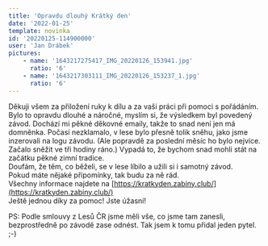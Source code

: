 ```yaml
---
title: 'Opravdu dlouhý Krátký den'
date: '2022-01-25'
template: novinka
id: '20220125-114900000'
user: 'Jan Drábek'
pictures:
    - name: '1643217275417_IMG_20220126_153941.jpg'
      ratio: '6'
    - name: '1643217303111_IMG_20220126_153237_1.jpg'
      ratio: '6'
---
```

Děkuji všem za přiložení ruky k dílu a za vaši práci při pomoci s pořádáním. Bylo to opravdu dlouhé a náročné, myslím si, že výsledkem byl povedený závod. Dochází mi pěkné děkovné emaily, takže to snad není jen má domněnka. Počasí nezklamalo, v lese bylo přesně tolik sněhu, jako jsme inzerovali na logu závodu. (Ale popravdě za poslední měsíc ho bylo nejvíce. Začalo sněžit ve tři hodiny ráno.) Vypadá to, že bychom snad mohli stát na začátku pěkné zimní tradice.  
Doufám, že těm, co běželi, se v lese líbilo a užili si i samotný závod.  
Pokud máte nějaké připomínky, tak budu za ně rád.  
Všechny informace najdete na [https://kratkyden.zabiny.club/](https://kratkyden.zabiny.club/)  
Ještě jednou díky za pomoc! Jste úžasní!

PS: Podle smlouvy z Lesů ČR jsme měli vše, co jsme tam zanesli, bezprostředně po závodě zase odnést. Tak jsem k tomu přidal jeden pytel. ;-) 
